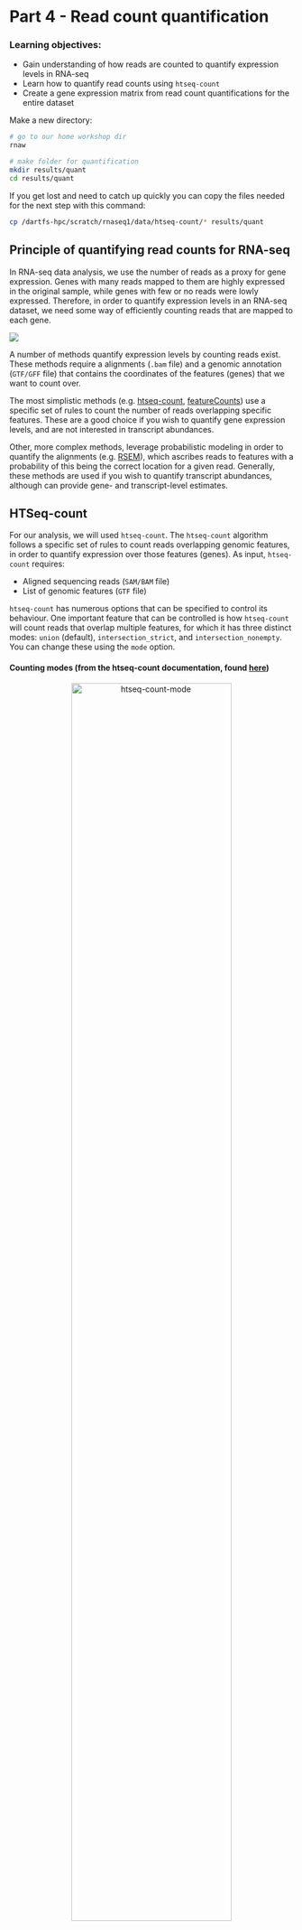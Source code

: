 
# Part 4 - Read count quantification

### Learning objectives:
- Gain understanding of how reads are counted to quantify expression levels in RNA-seq
- Learn how to quantify read counts using `htseq-count`
- Create a gene expression matrix from read count quantifications for the entire dataset

Make a new directory:
```bash
# go to our home workshop dir
rnaw

# make folder for quantification
mkdir results/quant
cd results/quant
```

If you get lost and need to catch up quickly you can copy the files needed for the next step with this command:

```bash
cp /dartfs-hpc/scratch/rnaseq1/data/htseq-count/* results/quant
```

## Principle of quantifying read counts for RNA-seq
In RNA-seq data analysis, we use the number of reads as a proxy for gene expression. Genes with many reads mapped to them are highly expressed in the original sample, while genes with few or no reads were lowly expressed. Therefore, in order to quantify expression levels in an RNA-seq dataset, we need some way of efficiently counting reads that are mapped to each gene.

![](../figures/quant_principle.png)

A number of methods quantify expression levels by counting reads exist. These methods require a alignments (`.bam` file) and a genomic annotation (`GTF/GFF` file) that contains the coordinates of the features (genes) that we want to count over.

The most simplistic methods (e.g. [htseq-count](https://htseq.readthedocs.io/en/release_0.11.1/count.html), [featureCounts](http://subread.sourceforge.net/)) use a specific set of rules to count the number of reads overlapping specific features. These are a good choice if you wish to quantify gene expression levels, and are not interested in transcript abundances.

Other, more complex methods, leverage probabilistic modeling in order to quantify the alignments (e.g. [RSEM](https://deweylab.github.io/RSEM/)), which ascribes reads to features with a probability of this being the correct location for a given read. Generally, these methods are used if you wish to quantify transcript abundances, although can provide gene- and transcript-level estimates.

## HTSeq-count

For our analysis, we will used `htseq-count`. The `htseq-count` algorithm follows a specific set of rules to count reads overlapping genomic features, in order to quantify expression over those features (genes). As input, `htseq-count` requires:  
- Aligned sequencing reads (`SAM/BAM` file)
- List of genomic features (`GTF` file)

`htseq-count` has numerous options that can be specified to control its behaviour. One important feature that can be controlled is how `htseq-count` will count reads that overlap multiple features, for which it has three distinct modes: `union` (default), `intersection_strict`, and `intersection_nonempty`. You can change these using the `mode` option.

#### Counting modes (from the htseq-count documentation, found [here](https://htseq.readthedocs.io/en/release_0.11.1/count.html))

<p align="center">
<img src="../figures/htseq-count-mode.png" alt="htseq-count-mode"
	title="" width="75%" height="75%" />
</p>

**Strandedness:**  
One of the most important options in htseq-count is `strandedness`. It is critical to select the correct option for `strandedness` (`-s`) for your dataset, otherwise you may incorrectly use, or throw away, a lot of information.

The default setting in htseq-count for `strandedness` is `yes`, meaning reads will only be counted as overlapping a feature (exon of a gene) provided they map to the same strand as the feature.

If your data was generated using an unstranded library preparation protocol, as in this experiment, we must set this option to `no`. Failure to do so would mean you would throw away ~50% of all your reads, as they will be distributed equally across both strands for each feature in an unstranded library.  

<p align="center">
<img src="../figures/strandedness.png" alt="strand"
	title="" width="85%" height="55%" />
</p>

**Feature type:**  
Another important option in htseq-count is `t` or `type` which specifies which feature type (3rd column of a GTF file) you want to count features over. The default is `exon` which works for GTF files from Ensembl, such as the file we will be using. However, this can be changed to any feature in your GTF file, so theoretically can be used to count any feature you have annotated.

![](../figures/gtf.png)

**Specifying BAM sorting:**  
When counting paired-end data (such as in this experiment) your `.bam` files should be sorted before running `htseq-count`, and you can specify how your `.bam` is sorted using the `-r` option. `name` indicates they are sorted by read name, `pos` indicates they are sorted by genomic position.

## Run htseq-count on your .bam file
```bash
htseq-count \
	-f bam \
	-s no \
	-r pos \
	--additional-attr "gene_name" \
	../alignment/SRR1039508_1.Aligned.sortedByCoord.out.chr20.bam \
	/dartfs-hpc/scratch/rnaseq1/refs/Homo_sapiens.GRCh38.97.chr20.gtf > SRR1039508.htseq-counts
	
	
# same command as above but without the newlines to separate the flags - only run one of these	
htseq-count -f bam -s no -r pos --additional-attr "gene_name" ../alignment/SRR1039508_1.Aligned.sortedByCoord.out.chr20.bam /dartfs-hpc/scratch/rnaseq1/refs/Homo_sapiens.GRCh38.97.chr20.gtf > SRR1039508.htseq-counts

```

There are numerous settings that can be tweaked and turned on/off in htseq-count. I strongly recommend you **read the manual** before running htseq-count so that you understand all the default options and available settings.

.... Let it run...

Lets have a look at the resulting file.
```bash
# how many lines
wc -l SRR1039508.htseq-counts

# first few rows
head SRR1039508.htseq-counts

# importantly, lets check the last few rows as these contain some important info
tail -n 12 SRR1039508.htseq-counts
```

Additional exercise:
- Can you visually confirm the read count returned in htseq-count by looking at the .bam file in IGV?

## Run htseq-count on the rest of our samples
```bash
ls ../alignment/*.Aligned.sortedByCoord.out.bam | while read x; do

  # save the file name
  sample=`echo "$x"`
  # get everything in file name before "/" (to remove '../alignment/')
  sample=`echo "$sample" | cut -d"/" -f3`
  # get everything in file name before "_"
  sample=`echo "$sample" | cut -d"." -f1`
  echo processing "$sample"

  htseq-count \
    -f bam \
    -s no \
    -r pos \
    --additional-attr "gene_name" \
    ../alignment/${sample}.Aligned.sortedByCoord.out.bam \
    /dartfs-hpc/scratch/rnaseq1/refs/Homo_sapiens.GRCh38.97.chr20.gtf > ${sample}.htseq-counts
done
```

## Generate the gene expression matrix of raw read counts

The final step in the pre-processing of RNA-seq data for differential expression analysis is to concatenate your read counts into a gene expression matrix that contains the counts from all your samples. We will do this at the command line, however there are also ways to directly read the output of programs like `htseq-count` and `RSEM` directly into R without concatenating them into a matrix before hand.

![](../figures/ge-matrix.png)

Loop over `htseq-count` output files and extract the read count column
```bash
# set up an array that we will fill with shorthand sample names
myarray=()

# loop over htseq.counts files and extract 2nd column (the raw read counts) using 'cut' command
while read x;  do
  # split up sample names to remove everything after "-"
  sname=`echo "$x"`
  sname=`echo "$sname" | cut -d"-" -f1`
  # extract second column of file to get read counts only
  echo counts for "$sname" being extracted
  cut -f3 $x > "$sname".tmp.counts
  # save shorthand sample names into an array  
  sname2="$sname"
  myarray+=($sname2)
done < <(ls -1 *.htseq-counts | sort)
```

Paste all gene IDs into a file with each to make the gene expression matrix
```bash
# extract ENSG gene IDs and gene names from one of the files
cut -f1-2 SRR1039508.htseq-counts > genes.txt

# use the paste command to put geneIDs and raw counts for all files in 1 file
paste genes.txt *.tmp.counts > tmp_all_counts.txt

# check it looks good
head tmp_all_counts.txt
```

Save sample names in the array into text file
```bash
# look at the contents of the array we made with shorthand sample names
echo ${myarray[@]}

# print contents of array into text file with each element on a new line
printf "%s\n" "${myarray[@]}" > col_names.txt
cat col_names.txt

# add 'gene_name' to colnames
cat <(echo "ENSEMBL_ID") <(echo "gene_name") col_names.txt > col_names_full.txt
cat col_names_full.txt
```

Put sample names in the file with counts to form row headers and complete the gene expression matrix
```bash
# make a file to fill
touch all_counts.txt

# use the 'cat' command (concatenate) to put all tmp.counts.txt files into all_counts.txt
cat <(cat col_names_full.txt | sort | paste -s) tmp_all_counts.txt > all_counts.txt

# view head of file
head all_counts.txt
tail all_counts.txt

# how many lines
wc -l all_counts.txt

# remove last five lines containing the extra quant info
head -n-5 all_counts.txt > all_counts_f.txt
wc -l all_counts_f.txt
```

Remove all the tmp files
```bash
rm -f *tmp*
```

In practice, you would have generated the `.htseq.counts` files using all genes across the entire genome, and using all of the samples in the dataset, instead of the four samples we used in these examples. So that we have the complete set of counts available for day 2, we have made a complete raw counts matrix for you to use. You can find this in `/dartfs-hpc/scratch/rnaseq1/data/htseq-counts/`. It is also in the GitHub repository that you downloaded in the `Day-2` folder, as we will be loading it into `R` tomorrow for the differential expression analysis.

Have a quick look at it:
```bash
head /dartfs-hpc/scratch/rnaseq1/data/htseq-count/all_counts.txt

# how many lines
cat /dartfs-hpc/scratch/rnaseq1/data/htseq-count/all_counts.txt | wc -l

# add it to our quant directory
cp /dartfs-hpc/scratch/rnaseq1/data/htseq-count/all_counts.txt all_counts_full.txt

# also copy the below file as we will need it in the next lesson
cp /dartfs-hpc/scratch/rnaseq1/data/htseq-count/gene-lengths-grch38.tsv gene-lengths-grch38.tsv
```

### Quantification of transcript abundance

Above we discussed calculating abundances at the gene-level, however depending on your experiment, you may also be interested in determining individual transcript abundances. Calculating transcript abundances is more complex than gene-level counting, as not all reads span splice-junctions, therefore we cannot be sure which transcript they originated from.

<p align="center">
<img src="../figures/isoforms.png" alt="strand"
	title="" width="85%" height="55%" />
</p>


Figure from [Stark *et al*, 2019, *Nature Rev. Gen.*](https://www.nature.com/articles/nprot.2013.084)


Methods that generate transcript abundances use an estimation step in order to probabilistically estimate expression levels. [RSEM](https://deweylab.github.io/RSEM/) is a commonly used method for isoform abundance estimation, and uses an iterative process (expectation-maximization) to fractionally assign reads to individual isoforms.

Consider the example below from [Haas *et al*, 2013, *Nature Protocols.*](https://www.nature.com/articles/nprot.2013.084). Two isoforms for the same gene are shown, along with mapped reads (short bars). Reads unambiguously mapped to each isoform are in red & yellow, while blue reads are mapped to regions shared by both isoforms. The expectation-maximization algorithm uses the red and yellow reads to fractionally assign reads to each isoform (hollow vs filled-in reads on right).  

<p align="center">
<img src="../figures/rsem.png" alt="strand"
	title="" width="85%" height="55%" />
</p>

Figure from [Haas *et al*, 2013, *Nature Protocols.*](https://www.nature.com/articles/nprot.2013.084)

In order to generate transcript abundances, tools like RSEM require **transcriptome alignments**, which contains read alignments based on transcript coordinates (compared to genome coordinates).

Previously we used STAR to generate a genome mapping, therefore to use RSEM to quantify transcript abundance, we would need to re-map our reads using additional setting in STAR. Transcriptome alignments can be output from STAR using the `quantmode` argument.

> Although transcript abundance estimation is generally more time consuming than gene-level counting, methods such as RSEM can collapse transcript estimates into gene-level abundances, [which has been shown to improve gene-level inferences](https://f1000research.com/articles/4-1521/v2).

### Additional exercise

Complete and run the code below to generate transcript quantification estimates using RSEM on one sample from our dataset. The majority of the code has been provided for you, however you should look at the documentation from STAR and RSEM to better understand the options used.

In addition, RSEM has not been included in your original conda environment (intentionally), so you must install it before completing the example below. Go to [the conda page for RSEM](https://anaconda.org/bioconda/rsem) to obtain the code needed to add RSEM to your conda environment. Note that this command may take a few minutes to run.


```bash
# set your current working directory to your own results/alignment directory
ADD CODE HERE

# run STAR again on the sample 'SRR1039508'
### NOTE the new option: '--quantMode'
STAR --genomeDir /dartfs-hpc/scratch/rnaseq1/refs/hg38_chr20_index \
  --readFilesIn ../trim/SRR1039508_1.trim.chr20.fastq.gz ../trim/SRR1039508_2.trim.chr20.fastq.gz \
  --readFilesCommand zcat \
  --sjdbGTFfile /dartfs-hpc/scratch/rnaseq1/refs/Homo_sapiens.GRCh38.97.chr20.gtf \
  --runThreadN 1 \
  --outSAMtype SAM \
  --outFilterType BySJout \
  --quantMode TranscriptomeSAM \
  --outFileNamePrefix SRR1039508.
```

You should now have a file called `SRR1039508.Aligned.toTranscriptome.out.bam` in your `alignments` directory. This file contains the transcriptome alignments of our reads to GRCh38.

Similarly to STAR, RSEM requires a specifically formatted version of the reference genome. The RSEM reference can be generated using the RSEM command `rsem-prepare-reference`. **Do not run this command during the workshop** as it is time consuming. An RSEM formatted reference has been provided for you in `/dartfs-hpc/scratch/rnaseq1/refs/hg38_chr20_index_RSEM/`. Below is an example of the command used to generate this reference.

```bash
#### DO NOT RUN DURING WORKSHOP ####
rsem-prepare-reference --gtf /dartfs-hpc/scratch/rnaseq1/refs/Homo_sapiens.GRCh38.97.gtf \
                        -p 1 \
                        /dartfs-hpc/scratch/rnaseq1/refs/Homo_sapiens.GRCh38.dna.primary_assembly.chr20.fa \
                        hg38_chr20_index_RSEM/ref
```

Now navigate to your quantification directory (`quant`) and run RSEM on your transcriptome alignments, using the RSEM reference provided for you. `rsem-calculate-expression` is the command used by RSEM to quantify transcript expression.
```bash
# naigate to your quant directory
ADD CODE HERE

# run RSEM
rsem-calculate-expression --paired-end \
                          --alignments \
                          --strandedness none \
                          -p 1 \
                          SRR1039508.Aligned.toTranscriptome.out.bam \
                          /dartfs-hpc/scratch/rnaseq1/refs/hg38_chr20_index_RSEM/ref \
                          SRR1039508
```

Now have a look at the results:
```bash
# list files
ls

# print isoform quantification estimates
head SRR1039508.isoforms.results

# print gene quantification estimates
head SRR1039508.genes.results
```

RSEM provides both gene-level, and transcript/isoform-level quantification estimates. Use the [RSEM documentation](https://deweylab.github.io/RSEM/rsem-calculate-expression.html) to understand the fields in output files.
